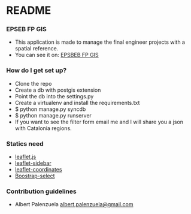 # README #

### EPSEB FP GIS ###

* This application is made to manage the final engineer projects with a spatial reference.
* You can see it on: <a href="http://geo.epseb.upc.edu">EPSBEB FP GIS</a>

### How do I get set up? ###

* Clone the repo
* Create a db with postgis extension 
* Point the db into the settings.py
* Create a virtualenv and install the requirements.txt
* $ python manage.py syncdb
* $ python manage.py runserver
* If you want to see the filter form email me and I will share you a json with Catalonia regions.

### Statics need ###
* <a href="https://github.com/Leaflet/Leaflet">leaflet.js</a>
* <a href="https://github.com/turbo87/leaflet-sidebar/">leaflet-sidebar</a>
* <a href="https://github.com/MrMufflon/Leaflet.Coordinates">leaflet-coordinates</a>
* <a href="https://github.com/Palen/bootstrap-select">Boostrap-select</a>

### Contribution guidelines ###

* Albert Palenzuela albert.palenzuela@gmail.com
